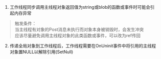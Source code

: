 1. 工作线程同步调用主线程对象返回值为string或blob的函数或事件时可能会引起内存异常
> 触发条件：  
> 当主线程有对象的Post消息未执行而对象本身被销毁时，会发生冲突   
> 应该尽量避免调用主线程对象的此类函数或事件，可以改为ref传回   
2. 传递全局对象到工作线程后，工作线程需要在OnUninit事件中将引用的主线程对象置NULL以解除引用(SetNull)

